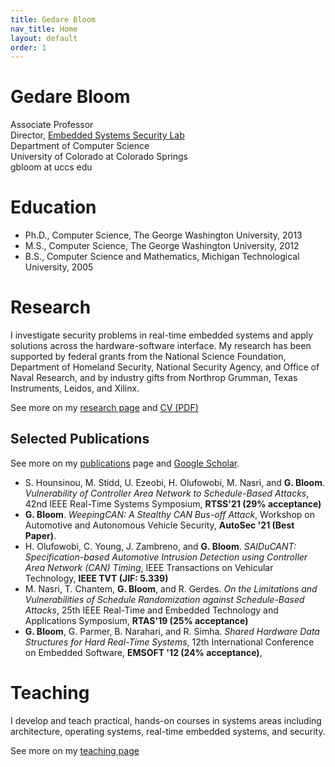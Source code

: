 ```yaml
---
title: Gedare Bloom
nav_title: Home
layout: default
order: 1
---
```


# Gedare Bloom

Associate Professor   
Director, [Embedded Systems Security Lab](https://www.embedded-systems-security-lab.com/)   
Department of Computer Science  
University of Colorado at Colorado Springs  
gbloom at uccs edu 

# Education

* Ph.D., Computer Science, The George Washington University, 2013
* M.S., Computer Science, The George Washington University, 2012
* B.S., Computer Science and Mathematics, Michigan Technological University, 2005

# Research

I investigate security problems in real-time embedded systems
and apply solutions across the hardware-software interface.
My research has been supported by
federal grants from the
National Science Foundation,
Department of Homeland Security,
National Security Agency, and
Office of Naval Research, and
by industry gifts from
Northrop Grumman, Texas Instruments, Leidos, and Xilinx.

See more on my [research page](./research.html) and
[CV (PDF)](./vitae-gedare.pdf)

## Selected Publications

See more on my
[publications](./publications.html) page and
[Google Scholar](https://scholar.google.com/citations?user=8ZBnSl4AAAAJ).
* S. Hounsinou, M. Stidd, U. Ezeobi, H. Olufowobi, M. Nasri, and **G. Bloom**.
  *Vulnerability of Controller Area Network to Schedule-Based Attacks*,
  42nd IEEE Real-Time Systems Symposium, **RTSS'21 (29% acceptance)**
* **G. Bloom**.
  *WeepingCAN: A Stealthy CAN Bus-off Attack*,
  Workshop on Automotive and Autonomous Vehicle Security, **AutoSec '21 (Best Paper)**.
* H. Olufowobi, C. Young, J. Zambreno, and **G. Bloom**.
  *SAIDuCANT: Specification-based Automotive Intrusion Detection using Controller Area Network (CAN) Timing*,
  IEEE Transactions on Vehicular Technology, **IEEE TVT (JIF: 5.339)**
* M. Nasri, T. Chantem, **G. Bloom**, and R. Gerdes.
  *On the Limitations and Vulnerabilities of Schedule Randomization against Schedule-Based Attacks*,
  25th IEEE Real-Time and Embedded Technology and Applications Symposium,
  **RTAS'19 (25% acceptance)**
* **G. Bloom**, G. Parmer, B. Narahari, and R. Simha.
  *Shared Hardware Data Structures for Hard Real-Time Systems*,
  12th International Conference on Embedded Software, **EMSOFT '12 (24% acceptance)**,

# Teaching

I develop and teach practical, hands-on courses in systems areas including
architecture, operating systems, real-time embedded systems, and security.

See more on my [teaching page](./teaching.html)

<!--
# News and Events

{% assign evts = site.data.news.events | sort:"date" | reverse %} 
{% for event in evts %}
{% assign ed = event.date | date: '%s' %}
* {{ event.date | date: "%B %-d, %Y" }} &nbsp; 
{%- if event.url -%} [**{{ event.title }}**]({{event.url}})
{%- else -%} **{{ event.title }}** {%- endif -%}
&nbsp; {{ event.description}}
{%- endfor -%}
-->

